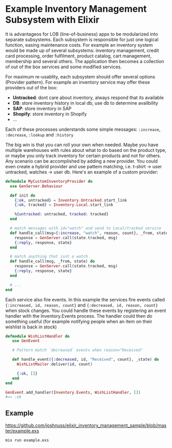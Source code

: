 Example Inventory Management Subsystem with Elixir
=========

It is advantageos for LOB (line-of-business) apps to be modularized into separate subsystems. Each subsystem is responsible for just one logical function, easing maintenance costs. For example an inventory system would be made up of several subsystems: inventory management, credit card processing, order fulfilment, product catalog, cart management, membership and several others. The application then becomes a collection of out of the box services and some modified services.

For maximum re-usablity, each subsystem should offer several options (Provider pattern). For example an inventory service may offer these providers out of the box:

- **Untracked**: dont care about inventory, always respond that its available
- **DB**: store inventory history in local db, use db to determine availbility
- **SAP**: store inventory in SAP
- **Shopify**: store inventory in Shopify
- ...

Each of these processes understands some simple messages: `:increase`, `:decrease`, `:lookup` and `:history`

The big win is that you can roll your own when needed. Maybe you have multiple warehouses with rules about what to do based on the product type, or maybe you only track inventory for certain products and not for others. Any scenario can be accomplished by adding a new provider. You could even create a hybrid provider and use pattern matching, i.e. t-shirt -> user untracked, watches -> user db. Here's an example of a custom provider:

```elixir
defmodule MyCustomInventoryProvider do
  use GenServer.Behaviour

  def init do
    {:ok, untracked} = Inventory.Untracked.start_link
    {:ok, tracked} = Inventory.Local.start_link

    %{untracked: untracked, tracked: tracked}
  end

  # match messages with id="watch" and send to Local/tracked service
  def handle_call(msg={:increase, "watch", reason, count}, _from, state) do
    response = GenServer.call(state.tracked, msg)
    {:reply, response, state}
  end

  # match anything that isnt a watch
  def handle_call(msg, _from, state) do
    response = GenServer.call(state.tracked, msg)
    {:reply, response, state}
  end

  # ...
end
```
Each service also fire events. In this example the services fire events called `{:increased, id, reason, count}` and `{:decreased, id, reason, count}` when stock changes. You could handle these events by registering an event handler with the Inventory.Events process. The handler could then do something useful (for example notifying people when an item on their wishlist is back in stock)

```elixir
defmodule WishListHandler do
   use GenEvent

   # Pattern match `decreased` events when reason="Received"

   def handle_event({:decreased, id, "Received", count}, _state) do
     WishListMailer.deliver(id, count)

     {:ok, []}
   end
end

GenEvent.add_handler(Inventory.Events, WishListHandler, [])
#=> :ok
```
## Example

https://github.com/joshnuss/elixir_inventory_management_sample/blob/master/example.exs

```bash
mix run example.exs
```
